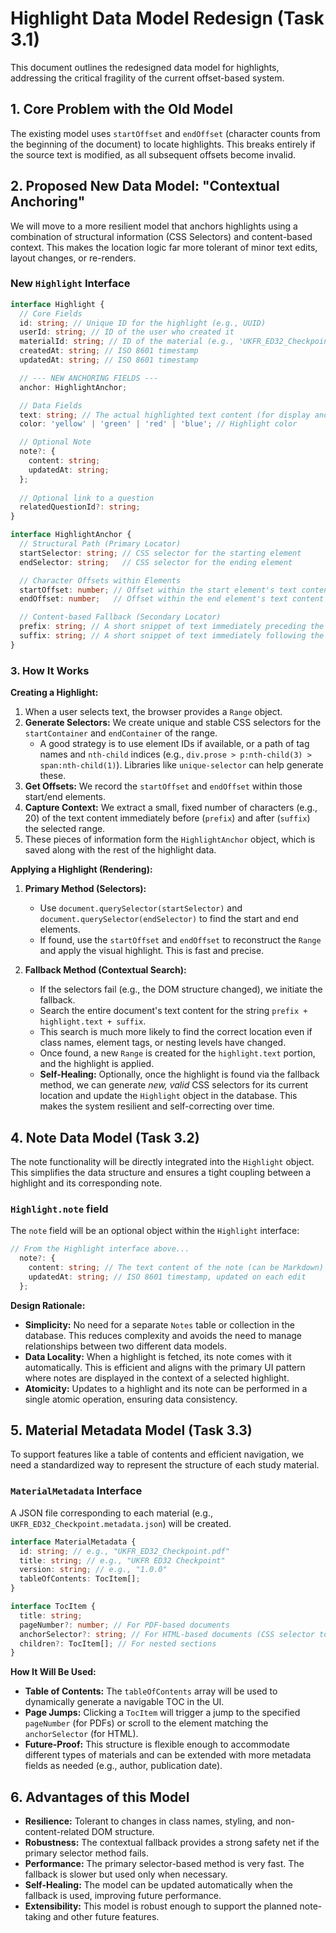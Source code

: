 # Highlight Data Model Redesign (Task 3.1)

This document outlines the redesigned data model for highlights, addressing the critical fragility of the current offset-based system.

## 1. Core Problem with the Old Model

The existing model uses `startOffset` and `endOffset` (character counts from the beginning of the document) to locate highlights. This breaks entirely if the source text is modified, as all subsequent offsets become invalid.

## 2. Proposed New Data Model: "Contextual Anchoring"

We will move to a more resilient model that anchors highlights using a combination of structural information (CSS Selectors) and content-based context. This makes the location logic far more tolerant of minor text edits, layout changes, or re-renders.

### New `Highlight` Interface

```typescript
interface Highlight {
  // Core Fields
  id: string; // Unique ID for the highlight (e.g., UUID)
  userId: string; // ID of the user who created it
  materialId: string; // ID of the material (e.g., 'UKFR_ED32_Checkpoint.pdf')
  createdAt: string; // ISO 8601 timestamp
  updatedAt: string; // ISO 8601 timestamp

  // --- NEW ANCHORING FIELDS ---
  anchor: HighlightAnchor;

  // Data Fields
  text: string; // The actual highlighted text content (for display and search)
  color: 'yellow' | 'green' | 'red' | 'blue'; // Highlight color

  // Optional Note
  note?: {
    content: string;
    updatedAt: string;
  };
  
  // Optional link to a question
  relatedQuestionId?: string;
}

interface HighlightAnchor {
  // Structural Path (Primary Locator)
  startSelector: string; // CSS selector for the starting element
  endSelector: string;   // CSS selector for the ending element

  // Character Offsets within Elements
  startOffset: number; // Offset within the start element's text content
  endOffset: number;   // Offset within the end element's text content

  // Content-based Fallback (Secondary Locator)
  prefix: string; // A short snippet of text immediately preceding the highlight
  suffix: string; // A short snippet of text immediately following the highlight
}
```

### 3. How It Works

**Creating a Highlight:**

1.  When a user selects text, the browser provides a `Range` object.
2.  **Generate Selectors:** We create unique and stable CSS selectors for the `startContainer` and `endContainer` of the range.
    *   A good strategy is to use element IDs if available, or a path of tag names and `nth-child` indices (e.g., `div.prose > p:nth-child(3) > span:nth-child(1)`). Libraries like `unique-selector` can help generate these.
3.  **Get Offsets:** We record the `startOffset` and `endOffset` within those start/end elements.
4.  **Capture Context:** We extract a small, fixed number of characters (e.g., 20) of the text content immediately before (`prefix`) and after (`suffix`) the selected range.
5.  These pieces of information form the `HighlightAnchor` object, which is saved along with the rest of the highlight data.

**Applying a Highlight (Rendering):**

1.  **Primary Method (Selectors):**
    *   Use `document.querySelector(startSelector)` and `document.querySelector(endSelector)` to find the start and end elements.
    *   If found, use the `startOffset` and `endOffset` to reconstruct the `Range` and apply the visual highlight. This is fast and precise.

2.  **Fallback Method (Contextual Search):**
    *   If the selectors fail (e.g., the DOM structure changed), we initiate the fallback.
    *   Search the entire document's text content for the string `prefix + highlight.text + suffix`.
    *   This search is much more likely to find the correct location even if class names, element tags, or nesting levels have changed.
    *   Once found, a new `Range` is created for the `highlight.text` portion, and the highlight is applied.
    *   **Self-Healing:** Optionally, once the highlight is found via the fallback method, we can generate *new, valid* CSS selectors for its current location and update the `Highlight` object in the database. This makes the system resilient and self-correcting over time.

## 4. Note Data Model (Task 3.2)

The note functionality will be directly integrated into the `Highlight` object. This simplifies the data structure and ensures a tight coupling between a highlight and its corresponding note.

### `Highlight.note` field

The `note` field will be an optional object within the `Highlight` interface:

```typescript
// From the Highlight interface above...
  note?: {
    content: string; // The text content of the note (can be Markdown)
    updatedAt: string; // ISO 8601 timestamp, updated on each edit
  };
```

**Design Rationale:**

*   **Simplicity:** No need for a separate `Notes` table or collection in the database. This reduces complexity and avoids the need to manage relationships between two different data models.
*   **Data Locality:** When a highlight is fetched, its note comes with it automatically. This is efficient and aligns with the primary UI pattern where notes are displayed in the context of a selected highlight.
*   **Atomicity:** Updates to a highlight and its note can be performed in a single atomic operation, ensuring data consistency.

## 5. Material Metadata Model (Task 3.3)

To support features like a table of contents and efficient navigation, we need a standardized way to represent the structure of each study material.

### `MaterialMetadata` Interface

A JSON file corresponding to each material (e.g., `UKFR_ED32_Checkpoint.metadata.json`) will be created.

```typescript
interface MaterialMetadata {
  id: string; // e.g., "UKFR_ED32_Checkpoint.pdf"
  title: string; // e.g., "UKFR ED32 Checkpoint"
  version: string; // e.g., "1.0.0"
  tableOfContents: TocItem[];
}

interface TocItem {
  title: string;
  pageNumber?: number; // For PDF-based documents
  anchorSelector?: string; // For HTML-based documents (CSS selector to the section header)
  children?: TocItem[]; // For nested sections
}
```

**How It Will Be Used:**

*   **Table of Contents:** The `tableOfContents` array will be used to dynamically generate a navigable TOC in the UI.
*   **Page Jumps:** Clicking a `TocItem` will trigger a jump to the specified `pageNumber` (for PDFs) or scroll to the element matching the `anchorSelector` (for HTML).
*   **Future-Proof:** This structure is flexible enough to accommodate different types of materials and can be extended with more metadata fields as needed (e.g., author, publication date).

## 6. Advantages of this Model

*   **Resilience:** Tolerant to changes in class names, styling, and non-content-related DOM structure.
*   **Robustness:** The contextual fallback provides a strong safety net if the primary selector method fails.
*   **Performance:** The primary selector-based method is very fast. The fallback is slower but used only when necessary.
*   **Self-Healing:** The model can be updated automatically when the fallback is used, improving future performance.
*   **Extensibility:** This model is robust enough to support the planned note-taking and other future features.
